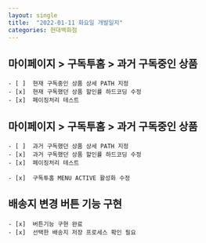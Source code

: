 ```yaml
---
layout: single
title:  "2022-01-11 화요일 개발일지"
categories: 현대백화점
---
```


## 마이페이지 > 구독투홈 > 과거 구독중인 상품
    - [ ]  현재 구독중인 상품 상세 PATH 지정
    - [x]  현재 구독했던 상품 할인률 하드코딩 수정
    - [x]  페이징처리 테스트

## 마이페이지 > 구독투홈 > 과거 구독중인 상품
    - [ ]  과거 구독했던 상품 상세 PATH 지정
    - [x]  과거 구독했던 상품 할인률 하드코딩 수정
    - [x]  페이징처리 테스트

    - [x]  구독투홈 MENU ACTIVE 활성화 수정

## 배송지 변경 버튼 기능 구현
    - [x]  버튼기능 구현 완료
    - [x]  선택한 배송지 저장 프로세스 확인 필요